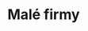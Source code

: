 ---
layout: layouts/archive-episode.njk
title: Malé firmy
link: https://www.rtvs.sk/televizia/archiv/14252/462697#46
datum: 27. 4. 2024
foto: /images/uploads/business_357x206.jpg
alt: Small business main picture
perex: ČT Brno - Čokoláda z Moravy | MTVA Szeged - Hodinář z Pětikostelí | RTVS Košice - Království vůní | TVP Kraków - Pekárna
tags: archive
---